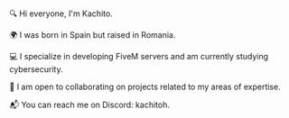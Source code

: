 🔍 Hi everyone, I'm Kachito.

🌍 I was born in Spain but raised in Romania.

💻 I specialize in developing FiveM servers and am currently studying cybersecurity.

🤝 I am open to collaborating on projects related to my areas of expertise.

📬 You can reach me on Discord: kachitoh.
